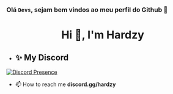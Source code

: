### Olá <code>Devs</code>, sejam bem vindos ao meu perfil do Github 👋

<h1 align="center">Hi 👋, I'm Hardzy</h1>

- ## ✨ **My Discord** <br>

[![Discord Presence](https://lanyard.cnrad.dev/api/1234552086499430444)](https://discord.com/users/1234552086499430444)

- 📫 How to reach me **discord.gg/hardzy**
